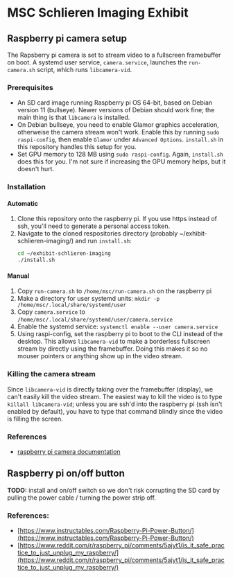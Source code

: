 # MSC Schlieren Imaging Exhibit

## Raspberry pi camera setup
The Rapsberry pi camera is set to stream video to a fullscreen framebuffer on boot. A systemd user service, `camera.service`, launches the `run-camera.sh` script, which runs `libcamera-vid`.

### Prerequisites
- An SD card image running Raspberry pi OS 64-bit, based on Debian version 11 (bullseye). Newer versions of Debian should work fine; the main thing is that `libcamera` is installed.
- On Debian bullseye, you need to enable Glamor graphics acceleration, otherweise the camera stream won't work. Enable this by running `sudo raspi-config`, then enable `Glamor` under `Advanced Options`. `install.sh` in this repository handles this setup for you.
- Set GPU memory to 128 MB using `sudo raspi-config`. Again, `install.sh` does this for you. I'm not sure if increasing the GPU memory helps, but it doesn't hurt.

### Installation

#### Automatic
1. Clone this repository onto the raspberry pi. If you use https instead of ssh, you'll need to generate a personal access token.
2. Navigate to the cloned respositories directory (probably ~/exhibit-schlieren-imaging/) and run `install.sh`:
    ```bash
    cd ~/exhibit-schlieren-imaging
    ./install.sh
    ```

#### Manual
1. Copy `run-camera.sh` to `/home/msc/run-camera.sh` on the raspberry pi
2. Make a directory for user systemd units: `mkdir -p /home/msc/.local/share/systemd/user`
3. Copy `camera.service` to `/home/msc/.local/share/systemd/user/camera.service`
4. Enable the systemd service: `systemctl enable --user camera.service`
5. Using raspi-config, set the raspberry pi to boot to the CLI instead of the desktop. This allows `libcamera-vid` to make a borderless fullscreen stream by directly using the framebuffer. Doing this makes it so no mouser pointers or anything show up in the video stream.

### Killing the camera stream
Since `libcamera-vid` is directly taking over the framebuffer (display), we can't easily kill the video stream. The easiest way to kill the video is to type `killall libcamera-vid`; unless you are ssh'd into the raspberry pi (ssh isn't enabled by default), you have to type that command blindly since the video is filling the screen.



### References
- [raspberry pi camera documentation](https://www.raspberrypi.com/documentation/accessories/camera.html)

## Raspberry pi on/off button

**TODO:** install and on/off switch so we don't risk corrupting the SD card by pulling the power cable / turning the power strip off.

### References:
- [https://www.instructables.com/Raspberry-Pi-Power-Button/](https://www.instructables.com/Raspberry-Pi-Power-Button/)
- [https://www.reddit.com/r/raspberry_pi/comments/5ajyt1/is_it_safe_practice_to_just_unplug_my_raspberry/](https://www.reddit.com/r/raspberry_pi/comments/5ajyt1/is_it_safe_practice_to_just_unplug_my_raspberry/)
